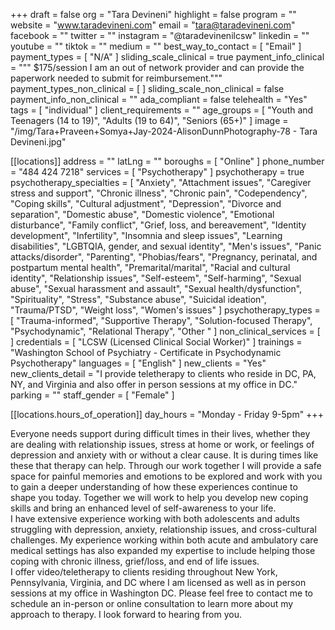 +++
draft = false
org = "Tara Devineni"
highlight = false
program = ""
website = "www.taradevineni.com"
email = "tara@taradevineni.com"
facebook = ""
twitter = ""
instagram = "@taradevinenilcsw"
linkedin = ""
youtube = ""
tiktok = ""
medium = ""
best_way_to_contact = [ "Email" ]
payment_types = [ "N/A" ]
sliding_scale_clinical = true
payment_info_clinical = """
$175/session
I am an out of network provider and can provide the paperwork needed to submit for reimbursement."""
payment_types_non_clinical = [ ]
sliding_scale_non_clinical = false
payment_info_non_clinical = ""
ada_compliant = false
telehealth = "Yes"
tags = [ "individual" ]
client_requirements = ""
age_groups = [
  "Youth and Teenagers (14 to 19)",
  "Adults (19 to 64)",
  "Seniors (65+)"
]
image = "/img/Tara+Praveen+Somya+Jay-2024-AlisonDunnPhotography-78 - Tara Devineni.jpg"

[[locations]]
address = ""
latLng = ""
boroughs = [ "Online" ]
phone_number = "484 424 7218"
services = [ "Psychotherapy" ]
psychotherapy = true
psychotherapy_specialties = [
  "Anxiety",
  "Attachment issues",
  "Caregiver stress and support",
  "Chronic illness",
  "Chronic pain",
  "Codependency",
  "Coping skills",
  "Cultural adjustment",
  "Depression",
  "Divorce and separation",
  "Domestic abuse",
  "Domestic violence",
  "Emotional disturbance",
  "Family conflict",
  "Grief, loss, and bereavement",
  "Identity development",
  "Infertility",
  "Insomnia and sleep issues",
  "Learning disabilities",
  "LGBTQIA, gender, and sexual identity",
  "Men's issues",
  "Panic attacks/disorder",
  "Parenting",
  "Phobias/fears",
  "Pregnancy, perinatal, and postpartum mental health",
  "Premarital/marital",
  "Racial and cultural identity",
  "Relationship issues",
  "Self-esteem",
  "Self-harming",
  "Sexual abuse",
  "Sexual harassment and assault",
  "Sexual health/dysfunction",
  "Spirituality",
  "Stress",
  "Substance abuse",
  "Suicidal ideation",
  "Trauma/PTSD",
  "Weight loss",
  "Women's issues"
]
psychotherapy_types = [
  "Trauma-informed",
  "Supportive Therapy",
  "Solution-focused Therapy",
  "Psychodynamic",
  "Relational Therapy",
  "Other "
]
non_clinical_services = [ ]
credentials = [ "LCSW (Licensed Clinical Social Worker)" ]
trainings = "Washington School of Psychiatry - Certificate in Psychodynamic Psychotherapy"
languages = [ "English" ]
new_clients = "Yes"
new_clients_detail = "I provide teletherapy to clients who reside in DC, PA, NY, and Virginia and also offer in person sessions at my office in DC."
parking = ""
staff_gender = [ "Female" ]

  [[locations.hours_of_operation]]
  day_hours = "Monday - Friday 9-5pm"
+++

Everyone needs support during difficult times in their lives, whether they are dealing with relationship issues, stress at home or work, or feelings of depression and anxiety with or without a clear cause. It is during times like these that therapy can help. Through our work together I will provide a safe space for painful memories and emotions to be explored and work with you to gain a deeper understanding of how these experiences continue to shape you today. Together we will work to help you develop new coping skills and bring an enhanced level of self-awareness to your life. <br>
I have extensive experience working with both adolescents and adults struggling with depression, anxiety, relationship issues, and cross-cultural challenges. My experience working within both acute and ambulatory care medical settings has also expanded my expertise to include helping those coping with chronic illness, grief/loss, and end of life issues. <br>
I offer video/teletherapy to clients residing throughout New York, Pennsylvania, Virginia, and DC where I am licensed as well as in person sessions at my office in Washington DC. Please feel free to contact me to schedule an in-person or online consultation to learn more about my approach to therapy. I look forward to hearing from you. <br>
